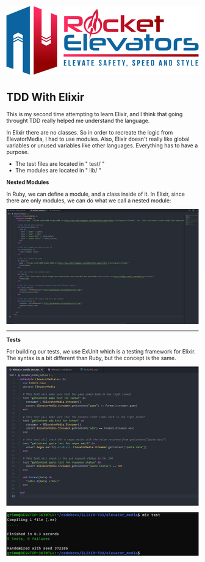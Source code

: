 ![alt text](https://github.com/DaveVaval/Rocket-Elevators-Ruby-Controller/blob/Main/img/R3.png)
<br>
# TDD With Elixir

This is my second time attempting to learn Elixir, and I think that going throught TDD really helped me understand the language. 

In Elixir there are no classes. So in order to recreate the logic from ElevatorMedia, I had to use modules. Also, Elixir doesn't really like global variables or unused variables like other languages. Everything has to have a purpose. 

- The test files are located in " test/ "
- The modules are located in " lib/ "


**Nested Modules**

In Ruby, we can define a module, and a class inside of it. In Elixir, since there are only modules, we can do what we call a nested module:

![](images/elixir_module.jpg)
<hr>

**Tests**

For building our tests, we use ExUnit which is a testing framework for Elixir. The syntax is a bit different than Ruby, but the concept is the same.

![](images/elixir_test.jpg)

![](images/test.jpg)